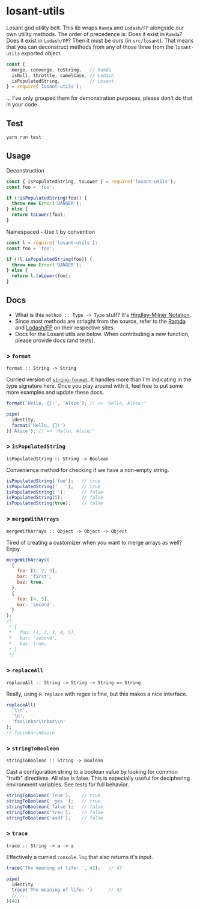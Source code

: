# losant-utils

Losant god utility belt. This lib wraps `Ramda` and `Lodash/FP` alongside our own utility methods. The order of precedence is: Does it exist in `Ramda`? Does it exist in `Lodash/FP`? Then it must be ours (in `src/losant`). That means that you can deconstruct methods from any of those three from the `losant-utils` exported object.

```js
const {
  merge, converge, toString,   // Ramda
  isNull, throttle, camelCase, // Lodash
  isPopulatedString,           // Losant
} = require('losant-utils');
```

... I've only grouped them for demonstration purposes, please don't do that in your code.




## Test

```bash
yarn run test
```



## Usage

Deconstruction

```js
const { isPopulatedString, toLower } = require('losant-utils');
const foo = 'foo';

if (!isPopulatedString(foo)) {
  throw new Error('DANGER');
} else {
  return toLower(foo);
}
```

Namespaced - Use `l` by convention

```js
const l = require('losant-utils');
const foo = 'foo';

if (!l.isPopulatedString(foo)) {
  throw new Error('DANGER');
} else {
  return l.toLower(foo);
}
```



## Docs

- What is this `method :: Type -> Type` stuff? It's [Hindley-Milner Notation](https://drboolean.gitbooks.io/mostly-adequate-guide/content/ch7.html).
- Since most methods are striaght from the source, refer to the [Ramda](http://ramdajs.com/docs/) and [Lodash/FP](https://github.com/lodash/lodash/wiki/FP-Guide) on their respective sites.
- Docs for the Losant utils are below. When contributing a new function, please provide docs (and tests).



### > `format`
`format :: String -> String`

Curried version of [`string-format`](https://github.com/davidchambers/string-format). It handles more than I'm indicating in the type signature here. Once you play around with it, feel free to put some more examples and update these docs.

```js
format('Hello, {}!', 'Alice'); // => 'Hello, Alice!'

pipe(
  identity,
  format('Hello, {}!')
)('Alice'); // => 'Hello, Alice!'
```



### > `isPopulatedString`
`isPopulatedString :: String -> Boolean`

Convenience method for checking if we have a non-empty string.

```js
isPopulatedString('foo');   // true
isPopulatedString('   ');   // true
isPopulatedString('');      // false
isPopulatedString(5);       // false
isPopulatedString(true);    // false
```



### > `mergeWithArrays`
`mergeWithArrays :: Object -> Object -> Object`

Tired of creating a customizer when you want to merge arrays as well? Enjoy.

```js
mergeWithArrays(
  {
    foo: [1, 2, 3],
    bar: 'first',
    baz: true,
  },
  {
    foo: [4, 5],
    bar: 'second',
  }
);
/*
 * {
 *   foo: [1, 2, 3, 4, 5],
 *   bar: 'second',
 *   baz: true,
 * }
 */
```



### > `replaceAll`
`replaceAll :: String -> String -> String => String`

Really, using `R.replace` with regex is fine, but this makes a nice interface.

```js
replaceAll(
  '\\n',
  '\n',
  'foo\\nbar\\nbaz\\n'
);
// foo\nbar\nbaz\n
```



### > `stringToBoolean`
`stringToBoolean :: String -> Boolean`

Cast a configuration string to a boolean value by looking for common "truth" directives. All else is false. This is especially useful for deciphering environment variables. See tests for full behavior.

```js
stringToBoolean('True');    // true
stringToBoolean(' yes ');   // true
stringToBoolean('false');   // false
stringToBoolean('treu');    // false
stringToBoolean('asdf');    // false
```



### > `trace`
`trace :: String -> a -> a`

Effectively a curried `console.log` that also returns it's input.

```js
trace('The meaning of life: ', 42);   // 42

pipe(
  identity
  trace('The meaning of life: ')      // 42
  // ...
)(42)
```
